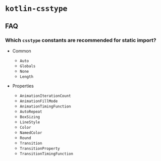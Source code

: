 # `kotlin-csstype`

## FAQ

### Which `csstype` constants are recommended for static import?

- Common
    - `Auto`
    - `Globals`
    - `None`
    - `Length`

- Properties
    - `AnimationIterationCount`
    - `AnimationFillMode`
    - `AnimationTimingFunction`
    - `AutoRepeat`
    - `BoxSizing`
    - `LineStyle`
    - `Color`
    - `NamedColor`
    - `Round`
    - `Transition`
    - `TransitionProperty`
    - `TransitionTimingFunction`

